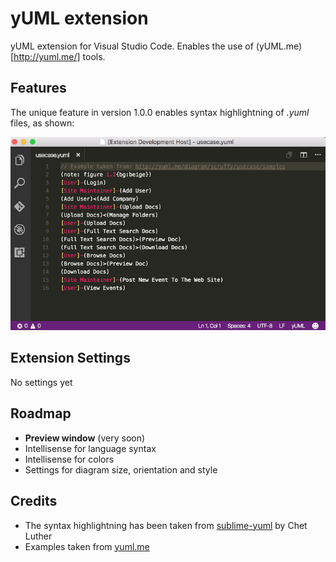 # yUML extension
yUML extension for Visual Studio Code. Enables the use of (yUML.me)[http://yuml.me/] tools.

## Features
The unique feature in version 1.0.0 enables syntax highlightning of *.yuml* files, as shown:

![Use-case example screenshot](./images/usecase_example.png) 

## Extension Settings
No settings yet

## Roadmap
* **Preview window** (very soon)
* Intellisense for language syntax
* Intellisense for colors
* Settings for diagram size, orientation and style

## Credits
* The syntax highlightning has been taken from [sublime-yuml](https://github.com/cluther/sublime-yuml) by Chet Luther
* Examples taken from [yuml.me](http://yuml.me/diagram/scruffy/class/samples)
